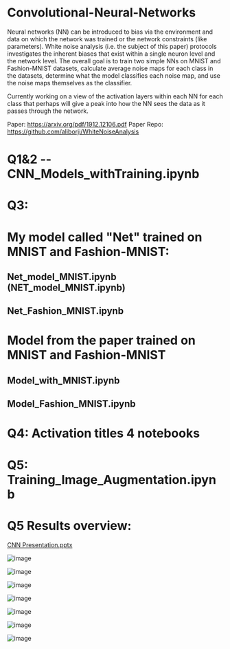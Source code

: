 # Convolutional-Neural-Networks 
Neural networks (NN) can be introduced to bias via the environment and data on which
the network was trained or the network constraints (like parameters). White noise
analysis (i.e. the subject of this paper) protocols investigates the inherent biases that
exist within a single neuron level and the network level.
The overall goal is to train two simple NNs on MNIST and Fashion-MNIST datasets,
calculate average noise maps for each class in the datasets, determine what the model
classifies each noise map, and use the noise maps themselves as the classifier.

Currently working on a view of the activation layers within each NN for each class that perhaps will give a peak into how
the NN sees the data as it passes through the network.


Paper: https://arxiv.org/pdf/1912.12106.pdf
Paper Repo: https://github.com/aliborji/WhiteNoiseAnalysis


# Q1&2 -- CNN_Models_withTraining.ipynb


# Q3:

# My model called "Net" trained on MNIST and Fashion-MNIST:
## Net_model_MNIST.ipynb (NET_model_MNIST.ipynb)
## Net_Fashion_MNIST.ipynb

# Model from the paper trained on MNIST and Fashion-MNIST
## Model_with_MNIST.ipynb
## Model_Fashion_MNIST.ipynb

# Q4: Activation titles 4 notebooks

# Q5: Training_Image_Augmentation.ipynb

# Q5 Results overview:

[CNN Presentation.pptx](https://github.com/phycem/White-Noise-Analysis-of-Convolutional-Neural-Networks--MNIST--Fashion-MNIST/files/10986376/CNN.Presentation.pptx)


![image](https://user-images.githubusercontent.com/51805023/225508337-fcb39345-b828-4733-bed9-72755130a8ed.png)

![image](https://user-images.githubusercontent.com/51805023/225509820-8ea6d93f-159d-4750-8558-19da57c93f08.png)

![image](https://user-images.githubusercontent.com/51805023/225509315-0e080391-aeda-491b-a31b-3a290f324def.png)

![image](https://user-images.githubusercontent.com/51805023/225509391-acd691e6-febd-42fd-89fc-56ac9063e3de.png)

![image](https://user-images.githubusercontent.com/51805023/225509449-cf41ba9e-ee59-4865-a76e-fc03ec0821c8.png)

![image](https://user-images.githubusercontent.com/51805023/225509561-9cbd5c30-3cf7-4963-8de7-2382c65c5728.png)

![image](https://user-images.githubusercontent.com/51805023/225509651-1da91393-f34d-4127-91f1-f20a8b24af36.png)

